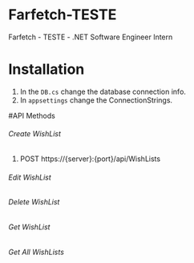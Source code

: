 # Farfetch-TESTE
Farfetch - TESTE - .NET Software Engineer Intern

# Installation

1. In the `DB.cs` change the database connection info.
2. In `appsettings` change the ConnectionStrings.

#API Methods

###### Create WishList
1. POST https://{server}:{port}/api/WishLists
###### Edit WishList
###### Delete WishList
###### Get WishList
###### Get All WishLists

